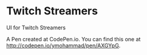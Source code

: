 # Twitch Streamers

UI for Twitch Streamers

A Pen created at CodePen.io. 
You can find this one at http://codepen.io/ymohammad/pen/AXGYpG.